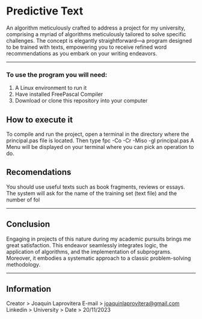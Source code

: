 # Predictive Text
An algorithm meticulously crafted to address a project for my university, comprising a myriad of algorithms meticulously tailored to solve specific challenges. The concept is elegantly straightforward—a program designed to be trained with texts, empowering you to receive refined word recommendations as you embark on your writing endeavors.

---

### To use the program you will need:
1. A Linux environment to run it
2. Have installed FreePascal Compiler
3. Download or clone this repository into your computer


## How to execute it
To compile and run the project, open a terminal in the directory where the principal.pas file is located.
Then type fpc -Co -Cr -Miso -gl principal.pas
A Menu will be displayed on your terminal where you can pick an operation to do.

## Recomendations
You should use useful texts such as book fragments, reviews or essays.
The system will ask for the name of the training set (text file) and the number of fol

---

## Conclusion

Engaging in projects of this nature during my academic pursuits brings me great satisfaction. This endeavor seamlessly integrates logic, the application of algorithms, and the implementation of subprograms. Moreover, it embodies a systematic approach to a classic problem-solving methodology.

---

## Information

Creator    > Joaquin Laprovitera
E-mail     > joaquinlaprovitera@gmail.com
Linkedin   > [](https://www.linkedin.com/in/joaqu%C3%ADn-laprovitera-ojeda-b891031b3/)
University > [](https://www.fing.edu.uy/)
Date       > 20/11/2023
